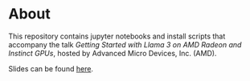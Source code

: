 # About
This repository contains jupyter notebooks and install scripts that accompany the talk *Getting Started with Llama 3 on AMD Radeon and Instinct GPUs*, hosted by Advanced Micro Devices, Inc. (AMD).

Slides can be found [here](https://docs.google.com/presentation/d/1JhdUjeY8HXoKhJP80d6Rd-5IIQfw6T1cMOs-eQRtqhA/edit?usp=sharing).
